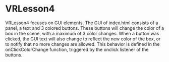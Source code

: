 # VRLesson4
VRLesson4 focuses on GUI elements. The GUI of index.html consists of a panel, a text and 3 colored buttons. These buttons will change the color of a box in the scene, with a maximum of 3 color changes. When a button was clicked, the GUI text will also change to reflect the new color of the box, or to notify that no more changes are allowed. This behavior is defined in the onClickColorChange function, triggered by the onclick listener of the buttons.